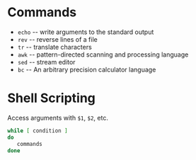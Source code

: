 # Commands

* `echo` -- write arguments to the standard output
* `rev`  -- reverse lines of a file
* `tr`   -- translate characters
* `awk`  -- pattern-directed scanning and processing language
* `sed`  -- stream editor
* `bc`   -- An arbitrary precision calculator language

# Shell Scripting

Access arguments with `$1`, `$2`, etc.
 
```sh
while [ condition ]
do
   commands
done
```
